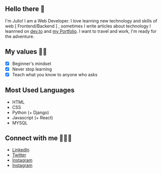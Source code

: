## Hello there 👋
I'm Julio! I am a Web Developer. I love learning new technology and skills of web [ Frontend/Backend ] ,  sometimes I write articles about technology I leanrned on [dev.to](https://dev.to/julio_santacruz) and [my Portfolio](juliosantacruz.dev). I want to travel and work, I'm ready for the adventure. 


## My values 🤠🤖

 - [x]  Beginner's mindset
 - [x] Never stop learning 
 - [x] Teach what you know to anyone who asks

## Most Used Languages

- HTML
- CSS
- Python (+ Django)
- Javascript (+ React)
- MYSQL

## Connect with me 📧📱🙃

- [LinkedIn](https://www.linkedin.com/in/julio-santacruz/)
- [Twitter](https://twitter.com/JulioSantacruzh)
- [Instagram](https://www.linkedin.com/in/julio-santacruz/)
- [Instagram](https://www.juliosantacruz.dev/)


<!--
**aramxD/aramxd** is a ✨ _special_ ✨ repository because its `README.md` (this file) appears on your GitHub profile.

Here are some ideas to get you started:

- 🔭 I’m currently working on ...
- 🌱 I’m currently learning ...
- 👯 I’m looking to collaborate on ...
- 🤔 I’m looking for help with ...
- 💬 Ask me about ...
- 📫 How to reach me: ...
- 😄 Pronouns: ...
- ⚡ Fun fact: ...
-->
